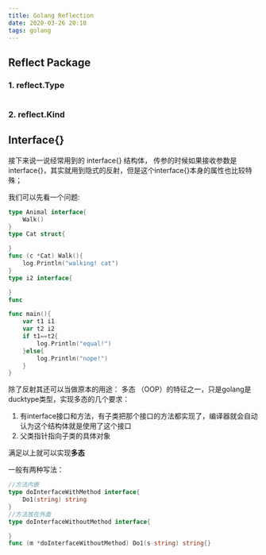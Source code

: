 ```yaml
---
title: Golang Reflection
date: 2020-03-26 20:10
tags: golang
---
```

## Reflect Package

<!--more-->


### 1. reflect.Type

```go


```
### 2. reflect.Kind



## Interface{}
接下来说一说经常用到的 interface{} 结构体，
传参的时候如果接收参数是interface{}，其实就用到隐式的反射，但是这个interface{}本身的属性也比较特殊；

我们可以先看一个问题:
```go
type Animal interface{
    Walk()
}
type Cat struct{

}
func (c *Cat) Walk(){
    log.Println("walking! cat")
}
type i2 interface{

}
func 

func main(){
    var t1 i1
    var t2 i2
    if t1==t2{
        log.Println("equal!")
    }else{
        log.Println("nope!")
    }
}

```


除了反射其还可以当做原本的用途： 多态 （OOP）的特征之一，只是golang是ducktype类型，实现多态的几个要求：
1. 有interface接口和方法，有子类把那个接口的方法都实现了，编译器就会自动认为这个结构体就是使用了这个接口
2. 父类指针指向子类的具体对象

满足以上就可以实现**多态**

一般有两种写法：
```go
//方法内嵌
type doInterfaceWithMethod interface{
    Do1(string) string
}
//方法放在外面
type doInterfaceWithoutMethod interface{

}
func (m *doInterfaceWithoutMethod) Do1(s string) string{}

```
